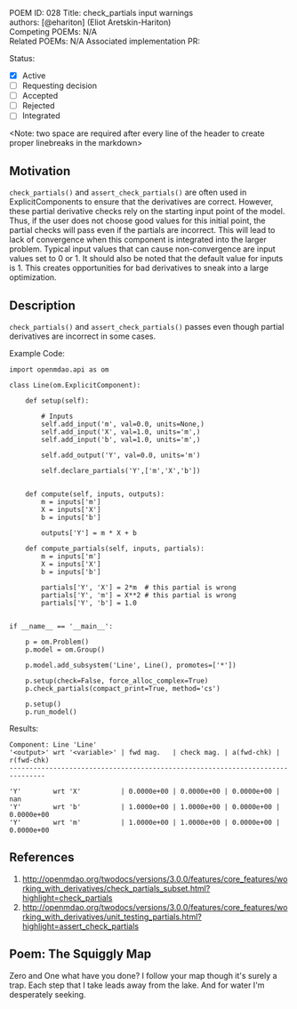 POEM ID:  028
Title: check_partials input warnings  
authors: [@ehariton] (Eliot Aretskin-Hariton)   
Competing POEMs: N/A  
Related POEMs: N/A 
Associated implementation PR:   

Status:

- [x] Active
- [ ] Requesting decision
- [ ] Accepted
- [ ] Rejected
- [ ] Integrated

<Note: two space are required after every line of the header to create proper linebreaks in the markdown>


Motivation
----------


`check_partials()` and `assert_check_partials()` are often used in ExplicitComponents to ensure that the derivatives are correct. 
However, these partial derivative checks rely on the starting input point of the model.
Thus, if the user does not choose good values for this initial point, the partial checks will pass even if the partials are incorrect.
This will lead to lack of convergence when this component is integrated into the larger problem.
Typical input values that can cause non-convergence are input values set to 0 or 1.
It should also be noted that the default value for inputs is 1.
This creates opportunities for bad derivatives to sneak into a large optimization.


Description
-----------


`check_partials()` and `assert_check_partials()` passes even though partial derivatives are incorrect in some cases.

Example Code:
```
import openmdao.api as om

class Line(om.ExplicitComponent):

    def setup(self):

        # Inputs
        self.add_input('m', val=0.0, units=None,)
        self.add_input('X', val=1.0, units='m',)
        self.add_input('b', val=1.0, units='m',)

        self.add_output('Y', val=0.0, units='m')

        self.declare_partials('Y',['m','X','b'])


    def compute(self, inputs, outputs):
        m = inputs['m']
        X = inputs['X']
        b = inputs['b']

        outputs['Y'] = m * X + b

    def compute_partials(self, inputs, partials):
        m = inputs['m']
        X = inputs['X']
        b = inputs['b']

        partials['Y', 'X'] = 2*m  # this partial is wrong
        partials['Y', 'm'] = X**2 # this partial is wrong
        partials['Y', 'b'] = 1.0


if __name__ == '__main__':

    p = om.Problem()
    p.model = om.Group()

    p.model.add_subsystem('Line', Line(), promotes=['*'])

    p.setup(check=False, force_alloc_complex=True)
    p.check_partials(compact_print=True, method='cs')
    
    p.setup()
    p.run_model()
```
Results:
```
Component: Line 'Line'
'<output>' wrt '<variable>' | fwd mag.   | check mag. | a(fwd-chk) | r(fwd-chk)
-------------------------------------------------------------------------------

'Y'        wrt 'X'          | 0.0000e+00 | 0.0000e+00 | 0.0000e+00 | nan
'Y'        wrt 'b'          | 1.0000e+00 | 1.0000e+00 | 0.0000e+00 | 0.0000e+00
'Y'        wrt 'm'          | 1.0000e+00 | 1.0000e+00 | 0.0000e+00 | 0.0000e+00
```


References
-----------

1. http://openmdao.org/twodocs/versions/3.0.0/features/core_features/working_with_derivatives/check_partials_subset.html?highlight=check_partials
2. http://openmdao.org/twodocs/versions/3.0.0/features/core_features/working_with_derivatives/unit_testing_partials.html?highlight=assert_check_partials


Poem: The Squiggly Map
-----------


Zero and One
what have you done?
I follow your map
though it's surely a trap.
Each step that I take
leads away from the lake.
And for water I'm desperately seeking.